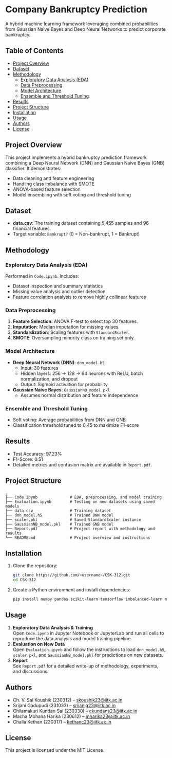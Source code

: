 # Company Bankruptcy Prediction

A hybrid machine learning framework leveraging combined probabilities from Gaussian Naive Bayes and Deep Neural Networks to predict corporate bankruptcy.

## Table of Contents
- [Project Overview](#project-overview)
- [Dataset](#dataset)
- [Methodology](#methodology)
  - [Exploratory Data Analysis (EDA)](#exploratory-data-analysis-eda)
  - [Data Preprocessing](#data-preprocessing)
  - [Model Architecture](#model-architecture)
  - [Ensemble and Threshold Tuning](#ensemble-and-threshold-tuning)
- [Results](#results)
- [Project Structure](#project-structure)
- [Installation](#installation)
- [Usage](#usage)
- [Authors](#authors)
- [License](#license)

## Project Overview
This project implements a hybrid bankruptcy prediction framework combining a Deep Neural Network (DNN) and Gaussian Naive Bayes (GNB) classifier. It demonstrates:
- Data cleaning and feature engineering
- Handling class imbalance with SMOTE
- ANOVA-based feature selection
- Model ensembling with soft voting and threshold tuning

## Dataset
- **data.csv**: The training dataset containing 5,455 samples and 96 financial features.
- Target variable: `Bankrupt?` (0 = Non-bankrupt, 1 = Bankrupt)

## Methodology
### Exploratory Data Analysis (EDA)
Performed in `Code.ipynb`. Includes:
- Dataset inspection and summary statistics
- Missing value analysis and outlier detection
- Feature correlation analysis to remove highly collinear features

### Data Preprocessing
1. **Feature Selection**: ANOVA F-test to select top 30 features.
2. **Imputation**: Median imputation for missing values.
3. **Standardization**: Scaling features with `StandardScaler`.
4. **SMOTE**: Oversampling minority class on training set only.

### Model Architecture
- **Deep Neural Network (DNN)**: `dnn_model.h5`
  - Input: 30 features
  - Hidden layers: 256 → 128 → 64 neurons with ReLU, batch normalization, and dropout
  - Output: Sigmoid activation for probability
- **Gaussian Naive Bayes**: `GaussianNB_model.pkl`
  - Assumes normal distribution and feature independence

### Ensemble and Threshold Tuning
- Soft voting: Average probabilities from DNN and GNB
- Classification threshold tuned to 0.45 to maximize F1-score

## Results
- Test Accuracy: 97.23%
- F1-Score: 0.51
- Detailed metrics and confusion matrix are available in `Report.pdf`.

## Project Structure
```
.
├── Code.ipynb              # EDA, preprocessing, and model training
├── Evaluation.ipynb        # Testing on new datasets using saved models
├── data.csv                # Training dataset
├── dnn_model.h5            # Trained DNN model
├── scaler.pkl              # Saved StandardScaler instance
├── GaussianNB_model.pkl    # Trained GNB model
├── Report.pdf              # Project report with methodology and results
└── README.md               # Project overview and instructions
```

## Installation
1. Clone the repository:
   ```bash
   git clone https://github.com/<username>/CSK-312.git
   cd CSK-312
   ```
2. Create a Python environment and install dependencies:
   ```bash
   pip install numpy pandas scikit-learn tensorflow imbalanced-learn matplotlib seaborn
   ```

## Usage
1. **Exploratory Data Analysis & Training**  
   Open `Code.ipynb` in Jupyter Notebook or JupyterLab and run all cells to reproduce the data analysis and model training pipeline.
2. **Evaluation on New Data**  
   Open `Evaluation.ipynb` and follow the instructions to load `dnn_model.h5`, `scaler.pkl`, and `GaussianNB_model.pkl` for predictions on new datasets.
3. **Report**  
   See `Report.pdf` for a detailed write-up of methodology, experiments, and discussions.

## Authors
- Ch. V. Sai Koushik (230312) – skoushik23@iitk.ac.in  
- Srijani Gadupudi (231033) – srijanig23@iitk.ac.in  
- Chilamakuri Kundan Sai (230330) – ckundans23@iitk.ac.in  
- Macha Mohana Harika (230612) – mharika23@iitk.ac.in  
- Challa Kethan (230317) – kethanc23@iitk.ac.in  

## License
This project is licensed under the MIT License.

